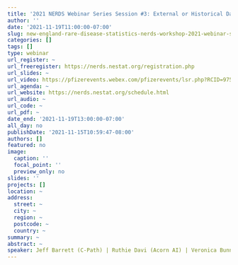 ```yaml
---
title: '2021 NERDS Webinar Series Session #3: External or Historical Data '
author: ''
date: '2021-11-19T11:00:00-07:00'
slug: new-england-rare-disease-statistics-nerds-workshop-2021-webinar-series-session-3
categories: []
tags: []
type: webinar
url_register: ~
url_freeregister: https://nerds.nestat.org/registration.php
url_slides: ~
url_video: https://pfizerevents.webex.com/pfizerevents/lsr.php?RCID=9751f999b6e7501612d45d58f3112b80
url_agenda: ~
url_website: https://nerds.nestat.org/schedule.html
url_audio: ~
url_code: ~
url_pdf: ~
date_end: '2021-11-19T13:00:00-07:00'
all_day: no
publishDate: '2021-11-15T10:59:47-08:00'
authors: []
featured: no
image:
  caption: ''
  focal_point: ''
  preview_only: no
slides: ''
projects: []
location: ~
address:
  street: ~
  city: ~
  region: ~
  postcode: ~
  country: ~
summary: ~
abstract: ~
speaker: Jeff Barrett (C-Path) | Ruthie Davi (Acorn AI) | Veronica Bunn (Takeda) | Chenghao Chu (Vertex)
---
```

<!--more-->
